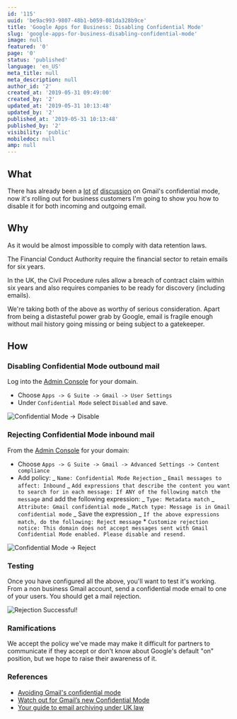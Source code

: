 ```yaml
---
id: '115'
uuid: 'be9ac993-9807-48b1-b059-081da328b9ce'
title: 'Google Apps for Business: Disabling Confidential Mode'
slug: 'google-apps-for-business-disabling-confidential-mode'
image: null
featured: '0'
page: '0'
status: 'published'
language: 'en_US'
meta_title: null
meta_description: null
author_id: '2'
created_at: '2019-05-31 09:49:00'
created_by: '2'
updated_at: '2019-05-31 10:13:48'
updated_by: '2'
published_at: '2019-05-31 10:13:48'
published_by: '2'
visibility: 'public'
mobiledoc: null
amp: null
---
```


## What

There has already been a [lot](https://www.computerworld.com/article/3272247/watch-out-for-gmail-s-new-confidential-mode.html) [of](https://yro.slashdot.org/story/19/05/29/2240231/gmails-confidential-mode-will-be-on-by-default-for-g-suite-users-starting-june-25th) [discussion](https://gsuiteupdates.googleblog.com/2019/05/gmail-confidential-mode-launching-on-by.html) on Gmail's confidential mode, now it's rolling out for business customers I'm going to show you how to disable it for both incoming and outgoing email.

## Why

As it would be almost impossible to comply with data retention laws.

The Financial Conduct Authority require the financial sector to retain emails for six years.

In the UK, the Civil Procedure rules allow a breach of contract claim within six years and also requires companies to be ready for discovery (including emails).

We're taking both of the above as worthy of serious consideration. Apart from being a distasteful power grab by Google, email is fragile enough without mail history going missing or being subject to a gatekeeper.

## How

### Disabling Confidential Mode outbound mail

Log into the [Admin Console](https://gsuite.google.com/) for your domain.

- Choose `Apps -> G Suite -> Gmail -> User Settings`
- Under `Confidential Mode` select `Disabled` and save.

![Confidential Mode -> Disable](/content/images/2019/05/user-confidential-mode.png)

### Rejecting Confidential Mode inbound mail

From the [Admin Console](https://gsuite.google.com/) for your domain:

- Choose `Apps -> G Suite -> Gmail -> Advanced Settings -> Content compliance`
- Add policy:
  _ `Name: Confidential Mode Rejection`
  _ `Email messages to affect: Inbound`
  _ `Add expressions that describe the content you want to search for in each message: If ANY of the following match the message` and add the following expression:
  _ `Type: Metadata match`
  _ `Attribute: Gmail confidential mode`
  _ `Match type: Message is in Gmail confidential mode`
  _ Save the expression
  _ `If the above expressions match, do the following: Reject message` \* `Customize rejection notice: This domain does not accept messages sent with Gmail Confidential Mode enabled. Please disable and resend.`

![Confidential Mode -> Reject](/content/images/2019/05/reject-confidential-mode.png)

### Testing

Once you have configured all the above, you'll want to test it's working. From a non business Gmail account, send a confidential mode email to one of your users. You should get a mail rejection.

![Rejection Successful!](/content/images/2019/05/confidential-mode-rejection-successful-1.png)

### Ramifications

We accept the policy we've made may make it difficult for partners to communicate if they accept or don't know about Google's default "on" position, but we hope to raise their awareness of it.

### References

- [Avoiding Gmail's confidential mode](https://pgsnake.blogspot.com/2019/05/avoiding-gmails-confidential-mode.html)
- [Watch out for Gmail’s new Confidential Mode](https://www.computerworld.com/article/3272247/watch-out-for-gmail-s-new-confidential-mode.html)
- [Your guide to email archiving under UK law](https://www.solarwindsmsp.com/blog/your-guide-to-email-archiving-under-uk-law)
